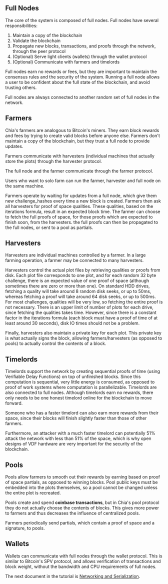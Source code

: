 ## Full Nodes
The core of the system is composed of full nodes. Full nodes have several responsibilities:
1. Maintain a copy of the blockchain
2. Validate the blockchain
3. Propagate new blocks, transactions, and proofs through the network, through the peer protocol
4. (Optional) Serve light clients (wallets) through the wallet protocol
5. (Optional) Communicate with farmers and timelords

Full nodes earn no rewards or fees, but they are important to maintain the consensus rules
and the security of the system. Running a full node allows a user to be confident about the
full state of the blockchain, and avoid trusting others.

Full nodes are always connected to another random set of full nodes in the network.


## Farmers
Chia's farmers are analogous to Bitcoin's miners. They earn block rewards and fees by trying to
create valid blocks before anyone else. Farmers don't maintain a copy of the blockchain, but they trust a full node to provide updates.

Farmers communicate with harvesters (individual machines that actually store the plots) through the harvester protocol.

The full node and the farmer communicate through the farmer protocol.

Users who want to solo farm can run the farmer, harvester and full node on the same machine.

Farmers operate by waiting for updates from a full node, which give them new challenge_hashes every time a new block is created.
Farmers then ask all harvesters for proof of space qualities. These qualities, based on the iterations formula, result in an expected block time.
The farmer can choose to fetch the full proofs of space, for those proofs which are expected to finish soon, from
the harvesters.
the full proofs can then be propagated to the full nodes, or sent to a pool as partials.


## Harvesters
Harvesters are individual machines controlled by a farmer.
In a large farming operation, a farmer may be connected to many harvesters.


Harvesters control the actual plot files by retrieving qualities or proofs from disk.
Each plot file corresponds to one plot, and for each random 32 byte challenge, there is an expected
value of one proof of space (although sometimes there are zero or more than one).
On standard HDD drives, fetching a quality will take around 8 random disk seeks, or up to 50ms, whereas fetching a proof will take around 64 disk seeks, or up to 500ms.
For most challenges, qualities will be very low, so fetching the entire proof is not necessary.
There is an upper limit of number of plots for each drive, since fetching the qualities takes time.
However, since there is a constant factor in the iterations formula (each block must have a proof of time of at least around 30 seconds), disk IO times should not be a problem.


Finally, harvesters also maintain a private key for each plot.
This private key is what actually signs the block, allowing farmers/harvesters (as opposed to pools) to actually control the contents of a block.

## Timelords

Timelords support the network by creating sequential proofs of time (using Verifiable Delay Functions) on top of unfinished blocks.
Since this computation is sequential, very little energy is consumed, as opposed to proof of work systems where computation is parallelizable.
Timelords are also connected to full nodes.
Although timelords earn no rewards, there only needs to be one honest timelord online for the blockchain to move forward.

Someone who has a faster timelord can also earn more rewards from their space, since their blocks will finish slightly faster than those of other farmers.

Furthermore, an attacker with a much faster timelord can potentially 51% attack the network with less than 51% of the space, which is why open designs of VDF hardware are very important for the security of the blockchain.

## Pools

Pools allow farmers to smooth out their rewards by earning based on proof of space partials, as opposed to winning blocks.
Pool public keys must be embedded into the plots themselves, so a pool cannot be changed unless the entire plot is recreated.

Pools create and spend **coinbase transactions**, but in Chia's pool protocol they do not actually choose the contents of blocks.
This gives more power to farmers and thus decreases the influence of centralized pools.

Farmers periodically send partials, which contain a proof of space and a signature, to pools.


## Wallets

Wallets can communicate with full nodes through the wallet protocol.
This is similar to Bitcoin's SPV protocol, and allows verification of transactions and block weight, without the bandwidth and CPU requirements of full nodes.


The next document in the tutorial is [Networking and Serialization](https://github.com/Chia-Network/chia-blockchain/wiki/Networking-and-Serialization).